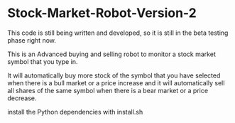 # Stock-Market-Robot-Version-2

This code is still being written and developed, so it is still in the beta testing phase right now. 

This is an Advanced buying and selling robot to monitor a stock market symbol that you type in. 

It will automatically buy more stock of the symbol that you have selected when there is a bull market 
or a price increase and it will automatically sell all shares of the same symbol when there is a bear market 
or a price decrease. 

install the Python dependencies with install.sh
